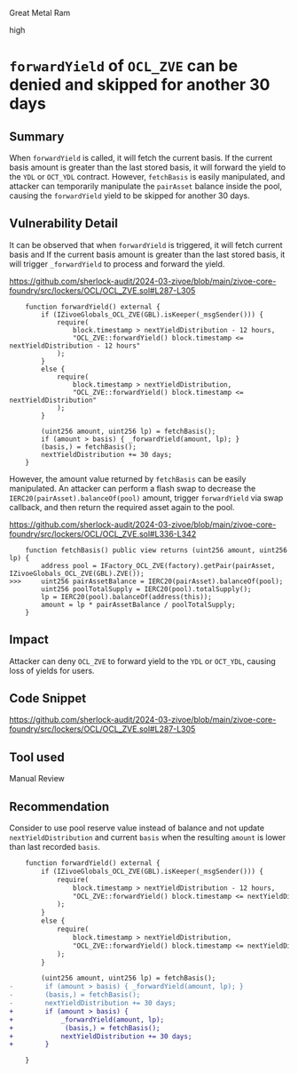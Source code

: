 Great Metal Ram

high

# `forwardYield` of `OCL_ZVE` can be denied and skipped for another 30 days

## Summary

When `forwardYield` is called, it will fetch the current basis. If the current basis amount is greater than the last stored basis, it will forward the yield to the `YDL` or `OCT_YDL` contract. However, `fetchBasis` is easily manipulated, and attacker can temporarily manipulate the `pairAsset` balance inside the pool, causing the `forwardYield` yield to be skipped for another 30 days.

## Vulnerability Detail

It can be observed that when `forwardYield` is triggered, it will fetch  current basis and  If the current basis amount is greater than the last stored basis, it will trigger `_forwardYield` to process and forward the yield.

https://github.com/sherlock-audit/2024-03-zivoe/blob/main/zivoe-core-foundry/src/lockers/OCL/OCL_ZVE.sol#L287-L305

```solidity
    function forwardYield() external {
        if (IZivoeGlobals_OCL_ZVE(GBL).isKeeper(_msgSender())) {
            require(
                block.timestamp > nextYieldDistribution - 12 hours, 
                "OCL_ZVE::forwardYield() block.timestamp <= nextYieldDistribution - 12 hours"
            );
        }
        else {
            require(
                block.timestamp > nextYieldDistribution, 
                "OCL_ZVE::forwardYield() block.timestamp <= nextYieldDistribution"
            );
        }

        (uint256 amount, uint256 lp) = fetchBasis();
        if (amount > basis) { _forwardYield(amount, lp); }
        (basis,) = fetchBasis();
        nextYieldDistribution += 30 days;
    }
```

However, the amount value returned by `fetchBasis` can be easily manipulated. An attacker can perform a flash swap to decrease the `IERC20(pairAsset).balanceOf(pool)` amount, trigger `forwardYield` via swap callback, and then return the required asset again to the pool.

https://github.com/sherlock-audit/2024-03-zivoe/blob/main/zivoe-core-foundry/src/lockers/OCL/OCL_ZVE.sol#L336-L342

```solidity
    function fetchBasis() public view returns (uint256 amount, uint256 lp) {
        address pool = IFactory_OCL_ZVE(factory).getPair(pairAsset, IZivoeGlobals_OCL_ZVE(GBL).ZVE());
>>>     uint256 pairAssetBalance = IERC20(pairAsset).balanceOf(pool);
        uint256 poolTotalSupply = IERC20(pool).totalSupply();
        lp = IERC20(pool).balanceOf(address(this));
        amount = lp * pairAssetBalance / poolTotalSupply;
    }
```

## Impact

Attacker can deny `OCL_ZVE` to forward yield to the `YDL` or `OCT_YDL`, causing loss of yields for users.  

## Code Snippet

https://github.com/sherlock-audit/2024-03-zivoe/blob/main/zivoe-core-foundry/src/lockers/OCL/OCL_ZVE.sol#L287-L305

## Tool used

Manual Review

## Recommendation

Consider to use pool reserve value instead of balance and not update `nextYieldDistribution` and current `basis` when the resulting `amount` is lower than last recorded `basis`.

```diff
    function forwardYield() external {
        if (IZivoeGlobals_OCL_ZVE(GBL).isKeeper(_msgSender())) {
            require(
                block.timestamp > nextYieldDistribution - 12 hours, 
                "OCL_ZVE::forwardYield() block.timestamp <= nextYieldDistribution - 12 hours"
            );
        }
        else {
            require(
                block.timestamp > nextYieldDistribution, 
                "OCL_ZVE::forwardYield() block.timestamp <= nextYieldDistribution"
            );
        }

        (uint256 amount, uint256 lp) = fetchBasis();
-        if (amount > basis) { _forwardYield(amount, lp); }
-        (basis,) = fetchBasis();
-        nextYieldDistribution += 30 days;
+        if (amount > basis) {
+            _forwardYield(amount, lp);
+             (basis,) = fetchBasis();
+            nextYieldDistribution += 30 days;
+        }

    }
```
